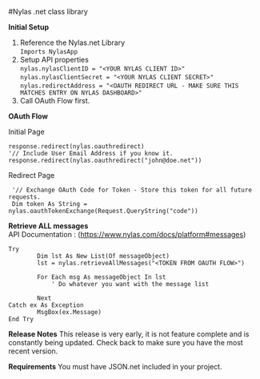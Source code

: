#Nylas .net class library

**Initial Setup**

1.    Reference the Nylas.net Library    
	     `Imports NylasApp` 
2.    Setup API properties    
	`nylas.nylasClientID = "<YOUR NYLAS CLIENT ID>" `   
        `nylas.nylasClientSecret = "<YOUR NYLAS CLIENT SECRET>" `   
        `nylas.redirectAddress = "<OAUTH REDIRECT URL - MAKE SURE THIS MATCHES ENTRY ON NYLAS DASHBOARD>" `  
3.    Call OAuth Flow first.   



**OAuth Flow**   

Initial Page   

    response.redirect(nylas.oauthredirect)
    '// Include User Email Address if you know it.
    response.redirect(nylas.oauthredirect("john@doe.net"))


Redirect Page  

     '// Exchange OAuth Code for Token - Store this token for all future requests.
     Dim token As String = nylas.oauthTokenExchange(Request.QueryString("code"))




**Retrieve ALL messages**   
API Documentation : (https://www.nylas.com/docs/platform#messages)    

    Try
            Dim lst As New List(Of messageObject)
            lst = nylas.retrieveAllMessages("<TOKEN FROM OAUTH FLOW>")
           
            For Each msg As messageObject In lst
				' Do whatever you want with the message list
				
            Next
    Catch ex As Exception
            MsgBox(ex.Message)
    End Try

		
**Release Notes**
This release is very early, it is not feature complete and is constantly being updated. Check back to make sure you have the most recent version. 

**Requirements**
You must have JSON.net included in your project.